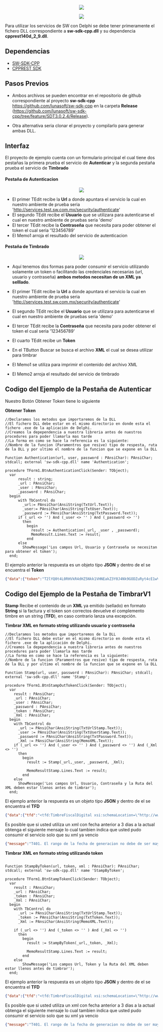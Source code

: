 <p align="center">
    <img src="http://szintezis-net.hu/wp-content/uploads/2016/08/delphi.jpg">
</p>
<p align="center">
  <img src="http://sw.com.mx/images/logo.png">
</p>


Para utilizar los servicios de SW con Delphi se debe tener primeramente el fichero DLL correspondiente a **sw-sdk-cpp.dll** y su dependencia **cpprest140d_2_9.dll**.

Dependencias
------------
* [SW-SDK-CPP](https://github.com/lunasoft/sw-sdk-cpp/tree/feature/SDT3.0.2.4/Release)
* [CPPREST SDK](https://github.com/Microsoft/cpprestsdk)


Pasos Previos
---------


* Ambos archivos se pueden encontrar en el repositorio de github correspondiente al proyecto **sw-sdk-cpp**  https://github.com/lunasoft/sw-sdk-cpp en la carpeta **Release** (https://github.com/lunasoft/sw-sdk-cpp/tree/feature/SDT3.0.2.4/Release).

* Otra alternativa seria clonar el proyecto y compilarlo para generar ambas DLL.

Interfaz
---------
El proyecto de ejemplo cuenta con un formulario principal el cual tiene dos pestañas la primera prueba el servicio de **Autenticar** y la segunda pestaña prueba el servicio de **Timbrado**

#### Pesta&ntilde;a de Autenticacion #####

<p align="center">
    <img src="https://github.com/lunasoft/sw-sdk-cpp/blob/feature/SDT3.0.2.4/Samples/DELPHI/Resources/screenshots/ResultAuthenticacion.PNG">
</p>

* El primer TEdit recibe la **Url** a donde apuntara el servicio la cual en nuestro ambiente de prueba seria 'http://services.test.sw.com.mx/security/authenticate'
* El segundo TEdit recibe el **Usuario** que se utilizara para autenticarse el cual en nuestro ambiente de pruebas seria 'demo'
* El tercer TEdit recibe la **Contrase&ntilde;a** que necesita para poder obtener el token el cual seria '123456789'
* El Memo1 arroja el resultado del servicio de autenticacion

#### Pesta&ntilde;a de Timbrado #####

<p align="center">
    <img src="https://github.com/lunasoft/sw-sdk-cpp/blob/feature/SDT3.0.2.4/Samples/DELPHI/Resources/screenshots/ResultStamp.PNG">
</p>

* Aquí tenemos dos formas para poder consumir el servicio utilizando solamente un token o facilitando las credenciales necesarias (url, usuario y contrase&ntilde;a) **ambos metodos necesitan de un XML ya selllado**.


* El primer TEdit recibe la **Url** a donde apuntara el servicio la cual en nuestro ambiente de prueba seria 'http://services.test.sw.com.mx/security/authenticate'
* El segundo TEdit recibe el **Usuario** que se utilizara para autenticarse el cual en nuestro ambiente de pruebas seria 'demo'
* El tercer TEdit recibe la **Contrase&ntilde;a** que necesita para poder obtener el token el cual seria '123456789'
* El cuarto TEdit recibe un **Token** 
* En el TButton Buscar se busca el archivo **XML** el cual se desea utilizar para timbrar 
* El Memo1 se utiliza para imprimir el contenido del archivo XML
* El Memo2 arroja el resultado del servicio de timbrado


Codigo del Ejemplo de la Pestaña de Autenticar
---------
Nuestro Bot&oacute;n Obtener Token tiene lo siguiente 

**Obtener Token**
```delphi
//Declaramos los metodos que importaremos de la DLL
//El fichero DLL debe estar en el mismo directorio en donde esta el fichero .exe de la aplicación de Delphi.
//Creamos la depependencia a nuestra libreria antes de nuestros procedures para poder llamarla mas tarde
//La forma en como se hace la referencia es la siguiente:
//Nombre de la funcion (Paramentros que resive) tipo de respesta, ruta de la DLL y por ultimo el nombre de la funcion que se expone en la DLL

Function Authentication(url, user, password : PAnsiChar): PAnsiChar; stdcall; external 'sw-sdk-cpp.dll' name 'Authentication';
 
procedure TForm1.BtnAuthenticationClick(Sender: TObject);
  var
      result : string;
      _url : PAnsiChar;
      _user : PAnsiChar;
      _password : PAnsiChar;
  begin
      with TbControl do
        _url:= PAnsiChar(AnsiString(TxtUrl.Text));
        _user:= PAnsiChar(AnsiString(TxtUser.Text));
        _password := PAnsiChar(AnsiString(TxtPassword.Text));
      if (_url <> '') And (_user <> '' ) And (_password <> '')
        then
          begin
            result := Authentication(_url, _user , _password);
            MemoResult.Lines.Text := result;
          end
      else
        ShowMessage('Los campos Url, Usuario y Contraseña se necesitan para obtener el token');
  end;
```

El ejemplo anterior la respuesta es un objeto tipo **JSON** y dentro de el se encuentra el **Token**

```json
{"data":{"token":"T2lYQ0t4L0RHVkR4dHZ5Nkk1VHNEakZ3Y0J4Nk9GODZuRyt4cE1wVm5tbXB3..."},"status":"success"}
```

Codigo del Ejemplo de la Pestaña de TimbrarV1
---------

**Stamp** Recibe el contenido de un **XML** ya emitido (sellado) en formato **String** si la factura y el token son correctos devuelve el complemento timbre en un string (**TFD**), en caso contrario lanza una excepción.

**Timbrar XML en formato string utilizando usuario y contraseña**

```delphi
//Declaramos los metodos que importaremos de la DLL
//El fichero DLL debe estar en el mismo directorio en donde esta el fichero .exe de la aplicación de Delphi.
//Creamos la depependencia a nuestra libreria antes de nuestros procedures para poder llamarla mas tarde
//La forma en como se hace la referencia es la siguiente:
//Nombre de la funcion (Paramentros que resive) tipo de respesta, ruta de la DLL y por ultimo el nombre de la funcion que se expone en la DLL

Function Stamp(url, user, password : PAnsiChar): PAnsiChar; stdcall; external 'sw-sdk-cpp.dll' name 'Stamp';
 
procedure TForm1.BtnStampOutTokenClick(Sender: TObject);
  var
    result : PAnsiChar;
    _url : PAnsiChar;
    _user : PAnsiChar;
    _password : PAnsiChar;
    _token : PAnsiChar;
    _Xml : PAnsiChar;
  begin
    with TbControl do
      _url := PAnsiChar(AnsiString(TxtUrlStamp.Text));
      _user := PAnsiChar(AnsiString(TxtUserStamp.Text));
      _password := PAnsiChar(AnsiString(TxtPassword.Text));
      _Xml := PAnsiChar(AnsiString(MemoXML.Text));
    if (_url <> '') And (_user <> '' ) And (_password <> '') And (_Xml <> '')
      then
        begin
          result := Stamp(_url,_user, _password, _Xml);

          MemoResultStamp.Lines.Text := result;
        end
    else
      ShowMessage('Los campos Url, Usuario, Contraseña y la Ruta del XML deben estar llenos antes de timbrar');
  end;
```

El ejemplo anterior la respuesta es un objeto tipo **JSON** y dentro de el se encuentra el **TFD** 

```json
{"data":{"tfd":"<tfd:TimbreFiscalDigital xsi:schemaLocation=\"http://www.sat.gob.mx/TimbreFiscalDigital http://www.sat.gob.mx/sitio_internet/cfd/TimbreFiscalDigital/TimbreFiscalDigitalv11.xsd..."},"status":"success"}
```

Es posible que si usted utiliza un xml con fecha anterior a 3 dias a la actual obtenga el siguiente mensaje lo cual tambien indica que usted pudo consumir el servicio solo que su xml ya vencio

```json
{"message":"T401. El rango de la fecha de generacion no debe de ser mayor a 72 horas para la emision del timbre...","status":"error"}
```

**Timbrar XML en formato string utilizando token**

```delphi

Function StampByToken(url, token, xml : PAnsiChar): PAnsiChar; stdcall; external 'sw-sdk-cpp.dll' name 'StampByToken';
 
procedure TForm1.BtnStampTokenClick(Sender: TObject);
  var
    result : PAnsiChar;
    _url : PAnsiChar;
    _token : PAnsiChar;
    _Xml : PAnsiChar;
  begin
    with TbControl do
      _url := PAnsiChar(AnsiString(TxtUrlStamp.Text));
      _token := PAnsiChar(AnsiString(TxtToken.Text));
      _Xml := PAnsiChar(AnsiString(MemoXML.Text));

    if (_url <> '') And (_token <> '' ) And (_Xml <> '')
      then
        begin
          result := StampByToken(_url,_token, _Xml);

          MemoResultStamp.Lines.Text := result;
        end
    else
        ShowMessage('Los campos Url, Token y la Ruta del XML deben estar llenos antes de timbrar');
  end;
```

El ejemplo anterior la respuesta es un objeto tipo **JSON** y dentro de el se encuentra el **TFD**

```json
{"data":{"tfd":"<tfd:TimbreFiscalDigital xsi:schemaLocation=\"http://www.sat.gob.mx/TimbreFiscalDigital http://www.sat.gob.mx/sitio_internet/cfd/TimbreFiscalDigital/TimbreFiscalDigitalv11.xsd..."},"status":"success"}
```

Es posible que si usted utiliza un xml con fecha anterior a 3 dias a la actual obtenga el siguiente mensaje lo cual tambien indica que usted pudo consumir el servicio solo que su xml ya vencio

```json
{"message":"T401. El rango de la fecha de generacion no debe de ser mayor a 72 horas para la emision del timbre...","status":"error"}
```
